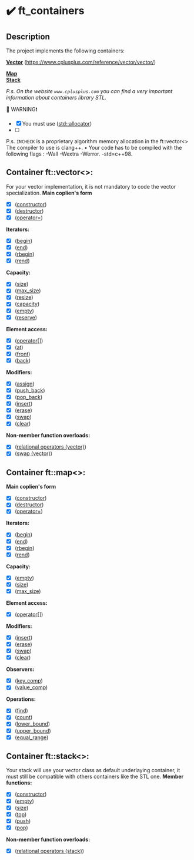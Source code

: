 # :heavy_check_mark: ft_containers
## Description
The project implements the following containers:  
  
**[Vector](https://www.geeksforgeeks.org/vector-in-cpp-stl/)**  (https://www.cplusplus.com/reference/vector/vector/)

**[Map](https://www.geeksforgeeks.org/map-associative-containers-the-c-standard-template-library-stl/)**  
**[Stack](https://www.geeksforgeeks.org/stack-in-cpp-stl/)**   
  
*P.s. On the website `www.cplusplus.com` you can find a very important information about containers library STL.*  
  
:do_not_litter: WARNING:exclamation:  
- [x] You must use ([std::allocator](https://www.geeksforgeeks.org/stdallocator-in-cpp-with-examples/))
- [ ] 
P.s. `INCHECK` is a proprietary algorithm memory allocation in the ft::vector\<\>  
The compiler to use is clang++. • Your code has to be compiled with the following flags : -Wall -Wextra -Werror.
-std=c++98.
  
## Container ft::vector\<\>:
For your vector implementation, it is not mandatory to code the vector<bool> specialization.
**Main coplien's form**  
- [x] ([constructor](https://www.cplusplus.com/reference/vector/vector/vector/))
- [x] ([destructor](https://www.cplusplus.com/reference/vector/vector/~vector/))
- [x] ([operator=](https://www.cplusplus.com/reference/vector/vector/operator=/))
  
**Iterators:**  
- [x] ([begin](https://www.cplusplus.com/reference/vector/vector/begin/))
- [x] ([end](https://www.cplusplus.com/reference/vector/vector/end/))
- [x] ([rbegin](https://www.cplusplus.com/reference/vector/vector/rbegin/))
- [x] ([rend](https://www.cplusplus.com/reference/vector/vector/rend/))
  
**Capacity:**  
- [x] ([size](https://www.cplusplus.com/reference/vector/vector/size/))
- [x] ([max_size](https://www.cplusplus.com/reference/vector/vector/max_size/))
- [x] ([resize](https://www.cplusplus.com/reference/vector/vector/resize/))
- [x] ([capacity](https://www.cplusplus.com/reference/vector/vector/capacity/))
- [x] ([empty](https://www.cplusplus.com/reference/vector/vector/empty/))
- [x] ([reserve](https://www.cplusplus.com/reference/vector/vector/reserve/))
  
**Element access:**  
- [x] ([operator[]](https://www.cplusplus.com/reference/vector/vector/operator[]/))
- [x] ([at](https://www.cplusplus.com/reference/vector/vector/at/))
- [x] ([front](https://www.cplusplus.com/reference/vector/vector/front/))
- [x] ([back](https://www.cplusplus.com/reference/vector/vector/back/))
  
**Modifiers:**  
- [x] ([assign](https://www.cplusplus.com/reference/vector/vector/assign/))
- [x] ([push_back](https://www.cplusplus.com/reference/vector/vector/push_back/))
- [x] ([pop_back](https://www.cplusplus.com/reference/vector/vector/pop_back/))
- [x] ([insert](https://www.cplusplus.com/reference/vector/vector/insert/))
- [x] ([erase](https://www.cplusplus.com/reference/vector/vector/erase/))
- [x] ([swap](https://www.cplusplus.com/reference/vector/vector/swap/))
- [x] ([clear](https://www.cplusplus.com/reference/vector/vector/clear/))
  
**Non-member function overloads:**  
- [x] ([relational operators (vector)](https://www.cplusplus.com/reference/vector/vector/operators/))
- [x] ([swap (vector)](https://www.cplusplus.com/reference/vector/vector/swap-free/))
  
## Container ft::map\<\>:
 
**Main coplien's form**  
- [x] ([constructor](https://www.cplusplus.com/reference/map/map/map/))
- [x] ([destructor](https://www.cplusplus.com/reference/map/map/~map/))
- [x] ([operator=](https://www.cplusplus.com/reference/map/map/operator=/))
  
**Iterators:**  
- [x] ([begin](https://www.cplusplus.com/reference/map/map/begin/))
- [x] ([end](https://www.cplusplus.com/reference/map/map/end/))
- [x] ([rbegin](https://www.cplusplus.com/reference/map/map/rbegin/))
- [x] ([rend](https://www.cplusplus.com/reference/map/map/rend/))
  
**Capacity:**  
- [x] ([empty](https://www.cplusplus.com/reference/map/map/empty/))
- [x] ([size](https://www.cplusplus.com/reference/map/map/size/))
- [x] ([max_size](https://www.cplusplus.com/reference/map/map/max_size/))
  
**Element access:**  
- [x] ([operator[]](https://www.cplusplus.com/reference/map/map/operator[]/))

**Modifiers:**  
- [x] ([insert](https://www.cplusplus.com/reference/map/map/insert/))
- [x] ([erase](https://www.cplusplus.com/reference/map/map/erase/))
- [x] ([swap](https://www.cplusplus.com/reference/map/map/swap/))
- [x] ([clear](https://www.cplusplus.com/reference/map/map/clear/))
  
**Observers:**  
- [x] ([key_comp](https://www.cplusplus.com/reference/map/map/key_comp/))
- [x] ([value_comp](https://www.cplusplus.com/reference/map/map/value_comp/))

**Operations:**  
- [x] ([find](https://www.cplusplus.com/reference/map/map/find/))
- [x] ([count](https://www.cplusplus.com/reference/map/map/count/))
- [x] ([lower_bound](https://www.cplusplus.com/reference/map/map/lower_bound/))
- [x] ([upper_bound](https://www.cplusplus.com/reference/map/map/upper_bound/))
- [x] ([equal_range](https://www.cplusplus.com/reference/map/map/equal_range/))

## Container ft::stack\<\>:
Your stack will use your vector class as default underlaying container, it must still be
compatible with others containers like the STL one.
**Member functions:**  
- [x] ([constructor](https://www.cplusplus.com/reference/stack/stack/stack/))
- [x] ([empty](https://www.cplusplus.com/reference/stack/stack/empty/))
- [x] ([size](https://www.cplusplus.com/reference/stack/stack/size/))
- [x] ([top](https://www.cplusplus.com/reference/stack/stack/top/))
- [x] ([push](https://www.cplusplus.com/reference/stack/stack/push/))
- [x] ([pop](https://www.cplusplus.com/reference/stack/stack/pop/))
  
**Non-member function overloads:**  
- [x] ([relational operators (stack)](https://www.cplusplus.com/reference/stack/stack/operators/))
  


